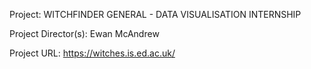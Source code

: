 Project: WITCHFINDER GENERAL - DATA VISUALISATION INTERNSHIP

Project Director(s): Ewan McAndrew

Project URL: https://witches.is.ed.ac.uk/



